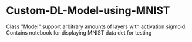 # Custom-DL-Model-using-MNIST
Class "Model" support arbitrary amounts of layers with activation sigmoid. Contains notebook for displaying MNIST data det for testing
